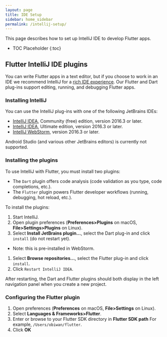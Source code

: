 ```yaml
---
layout: page
title: IDE Setup
sidebar: home_sidebar
permalink: /intellij-setup/
---
```


This page describes how to set up IntelliJ IDE to develop Flutter apps.

* TOC Placeholder
{:toc}

## Flutter IntelliJ IDE plugins

You can write Flutter apps in a text editor, but if you choose to work in an IDE we recommend 
IntelliJ for a [rich IDE experience](/intellij-ide/). Our Flutter and Dart plug-ins support 
editing, running, and debugging Flutter apps.

### Installing IntelliJ

You can use the IntelliJ plug-ins with one of the following JetBrains IDEs:

  * [IntelliJ IDEA](https://www.jetbrains.com/idea/download/), Community (free) edition, version 2016.3 or later.
  * [IntelliJ IDEA](https://www.jetbrains.com/idea/download/), Ultimate edition, version 2016.3 or later.
  * [IntelliJ WebStorm](https://www.jetbrains.com/webstorm/download/), version 2016.3 or later.

Android Studio (and various other JetBrains editors) is currently not supported.

### Installing the plugins

To use IntelliJ with Flutter, you must install two plugins:

  * The `Dart` plugin offers code analysis (code validation as you type, code completions, etc.).
  * The `Flutter` plugin powers Flutter developer workflows (running, debugging, hot reload, etc.).

To install the plugins:

1. Start IntelliJ.
1. Open plugin preferences (**Preferences>Plugins** on macOS, **File>Settings>Plugins** on Linux).
1. Select **Install JetBrains plugin...**, select the Dart plug-in and click `install` (do not restart yet).
  *  Note: this is pre-installed in WebStorm.
1. Select **Browse repositories…**,  select the Flutter plug-in and click `install`. 
1. Click `Restart IntelliJ IDEA`.

After restarting, the Dart and Flutter plugins should both display in the left
navigation panel when you create a new project.

### Configuring the Flutter plugin

1. Open preferences (**Preferences** on macOS, **File>Settings** on Linux).
1. Select **Languages & Frameworks>Flutter**.
1. Enter or browse to your Flutter SDK directory in **Flutter SDK path**
  For example, `/Users/obiwan/flutter`.
1. Click **OK**
